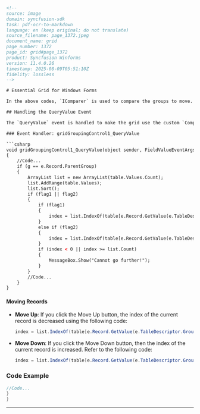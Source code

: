 ```html
<!--
source: image
domain: syncfusion-sdk
task: pdf-ocr-to-markdown
language: en (keep original; do not translate)
source_filename: page_1372.jpeg
document_name: grid
page_number: 1372
page_id: grid#page_1372
product: Syncfusion Winforms
version: 11.4.0.26
timestamp: 2025-08-09T05:51:10Z
fidelity: lossless
-->

# Essential Grid for Windows Forms

In the above codes, `IComparer` is used to compare the groups to move. If X1 is greater than the Y1 groups, it will return either X1 or Y1. This Comparer class is used to move all groups from their original position. `sortColumnDescriptorName` describes the grouped column.

## Handling the QueryValue Event

The `QueryValue` event is handled to make the grid use the custom `Comparer`.

### Event Handler: gridGroupingControl1_QueryValue

```csharp
void gridGroupingControl1_QueryValue(object sender, FieldValueEventArgs e)
{
    //Code...
    if (g == e.Record.ParentGroup)
    {
        ArrayList list = new ArrayList(table.Values.Count);
        list.AddRange(table.Values);
        list.Sort();
        if (flag1 || flag2)
        {
            if (flag1)
            {
                index = list.IndexOf(table[e.Record.GetValue(e.TableDescriptor.GroupedColumns[0].Name)]) - 1;
            }
            else if (flag2)
            {
                index = list.IndexOf(table[e.Record.GetValue(e.TableDescriptor.GroupedColumns[0].Name)]) + 1;
            }
            if (index < 0 || index >= list.Count)
            {
                MessageBox.Show("Cannot go further!");
            }
        }
        //Code...
    }
}
```

#### Moving Records

- **Move Up**: If you click the Move Up button, the index of the current record is decreased using the following code:

  ```csharp
  index = list.IndexOf(table[e.Record.GetValue(e.TableDescriptor.GroupedColumns[0].Name)]) - 1;
  ```

- **Move Down**: If you click the Move Down button, then the index of the current record is increased. Refer to the following code:

  ```csharp
  index = list.IndexOf(table[e.Record.GetValue(e.TableDescriptor.GroupedColumns[0].Name)]) - 1;
  ```

### Code Example

```csharp
//Code...
}
}
```

---

<!-- tags: [syncfusion-windows-forms, grid, queryvalue, comparer, moverecords] keywords: [grid, queryvalue, comparer, move up, move down, grouped columns, index, table, records] -->
```
